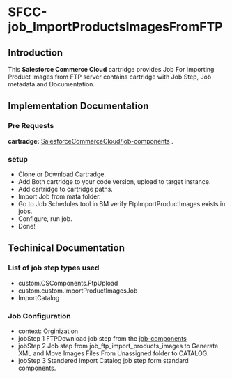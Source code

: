 # SFCC-job_ImportProductsImagesFromFTP

## Introduction
This **Salesforce Commerce Cloud** cartridge provides Job For Importing Product Images from FTP server contains cartridge with Job Step, Job metadata and Documentation.

## Implementation Documentation

### Pre Requests
**cartradge:**  [SalesforceCommerceCloud/job-components](https://github.com/SalesforceCommerceCloud/job-components) .

### setup
* Clone or Download Cartradge.
* Add Both cartridge to your code version, upload to target instance.
* Add cartridge to cartridge paths.
* Import Job from mata folder.
* Go to Job Schedules tool in BM verify FtpImportProductImages exists in jobs.
* Configure, run job.
* Done!


## Techinical Documentation

### List of job step types used
* custom.CSComponents.FtpUpload
* custom.custom.ImportProductImagesJob
* ImportCatalog

### Job Configuration
* context:  Orginization
* jobStep 1 FTPDownload job step from the [job-components](https://github.com/SalesforceCommerceCloud/job-components)
* jobStep 2 Job step from job_ftp_import_products_images to Generate XML and Move Images Files From Unassigned folder to CATALOG.
* jobStep 3 Standered import Catalog job step form standard components.

<!-- This function generates XML file according to XMLGeneratorConfig
@param {string} XMLGeneratorConfig - XMLGeneratorConfig for generating xml
@returns {dw.system.Status}
Working on unassigned folder first
Images are expected to be in this folder with directory structure
i.e workingFolder/unassigned/{catalogId}/{productID}/{imagefile}
recurse into folder
close the catalog
close the document
final XML folder
rename to unique file

sub fun recurse
 This function recurse Images In Folder and parent folders to process write data to XMLIndentingStreamWriter
 as well as move the image files to it's CATALOGS folder.
 * @param {xmlStreamWriter} xmlStreamWriter - XML writer keep writing data to file
 * @param {Array} imageSequence = provided JSON - to sort the images following convention
 * @param {string} catalogId - root folder product folders with images file, this should be catalogId
 * @param {string} productId - parent product folder
 * @param {string} folderPath - current processing folder
 * @param {Array} productImages - current images in queue
 * @param {boolean} removeFilesAfterImport - remove images files form unssigend folder folders -->
